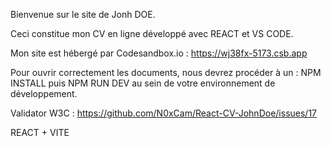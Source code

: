 Bienvenue sur le site de Jonh DOE.

Ceci constitue mon CV en ligne développé avec REACT et VS CODE.

Mon site est hébergé par Codesandbox.io : https://wj38fx-5173.csb.app

Pour ouvrir correctement les documents, nous devrez procéder à un : NPM INSTALL puis NPM RUN DEV au sein de votre environnement de développement.

Validator W3C :
https://github.com/N0xCam/React-CV-JohnDoe/issues/17

REACT + VITE
